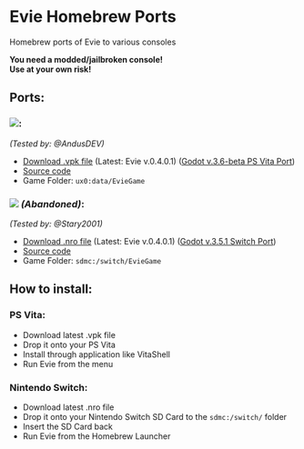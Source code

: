 # Evie Homebrew Ports
Homebrew ports of Evie to various consoles

**You need a modded/jailbroken console!**</br>
**Use at your own risk!**

## Ports:
### ![](https://img.shields.io/badge/PS%20Vita-003791?style=for-the-badge&logo=playstation&logoColor=white):
_(Tested by: @AndusDEV)_
 - [Download .vpk file](https://github.com/LnlyPie/Evie-Homebrew-Ports/releases/tag/v0.4.0.1) (Latest: Evie v.0.4.0.1) ([Godot v.3.6-beta PS Vita Port](https://github.com/SonicMastr/godot-vita/actions/runs/4623774966))
 - [Source code](https://github.com/LnlyPie/Evie-Vita)
 - Game Folder: `ux0:data/EvieGame`
### ![](https://img.shields.io/badge/Nintendo_Switch-E60012?style=for-the-badge&logo=nintendo-switch&logoColor=white) _(Abandoned)_:
_(Tested by: @Stary2001)_
 - [Download .nro file](https://github.com/LnlyPie/Evie-Homebrew-Ports/releases/tag/v0.4.0.1) (Latest: Evie v.0.4.0.1) ([Godot v.3.5.1 Switch Port](https://github.com/Stary2001/godot))
 - [Source code](https://github.com/LnlyPie/Evie-Switch)
 - Game Folder: `sdmc:/switch/EvieGame`

## How to install:
### PS Vita:
 - Download latest .vpk file
 - Drop it onto your PS Vita
 - Install through application like VitaShell
 - Run Evie from the menu
### Nintendo Switch:
 - Download latest .nro file
 - Drop it onto your Nintendo Switch SD Card to the `sdmc:/switch/` folder
 - Insert the SD Card back
 - Run Evie from the Homebrew Launcher
